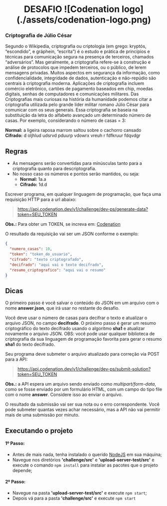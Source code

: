 <h1 align="center">
  DESAFIO 
  ![Codenation logo](./assets/codenation-logo.png)
</h1> 

### Criptografia de Júlio César

Segundo o Wikipedia, criptografia ou criptologia (em grego: kryptós, “escondido”, e gráphein, “escrita”) é o estudo e prática de princípios e técnicas para comunicação segura na presença de terceiros, chamados “adversários”. Mas geralmente, a criptografia refere-se à construção e análise de protocolos que impedem terceiros, ou o público, de lerem mensagens privadas. Muitos aspectos em segurança da informação, como confidencialidade, integridade de dados, autenticação e não-repúdio são centrais à criptografia moderna. Aplicações de criptografia incluem comércio eletrônico, cartões de pagamento baseados em chip, moedas digitais, senhas de computadores e comunicações militares. Das Criptografias mais curiosas na história da humanidade podemos citar a criptografia utilizada pelo grande líder militar romano Júlio César para comunicar com os seus generais. Essa criptografia se baseia na substituição da letra do alfabeto avançado um determinado número de casas. Por exemplo, considerando o número de casas = 3:

**Normal:** a ligeira raposa marrom saltou sobre o cachorro cansado <br>
**Cifrado:** d oljhlud udsrvd pduurp vdowrx vreuh r fdfkruur fdqvdgr

## Regras

- As mensagens serão convertidas para minúsculas tanto para a criptografia quanto para descriptografia.
- No nosso caso os números e pontos serão mantidos, ou seja:
  - **Normal:** 1a.a <br>
  - **Cifrado:** 1d.d

Escrever programa, em qualquer linguagem de programação, que faça uma requisição HTTP para a url abaixo:

> https://api.codenation.dev/v1/challenge/dev-ps/generate-data?token=SEU_TOKEN

**Obs.:** Para obter um TOKEN, se increva em: [Codenation](https://www.codenation.dev/)

O resultado da requisição vai ser um JSON conforme o exemplo:

```json
{
  "numero_casas": 10,
  "token": "token_do_usuario",
  "cifrado": "texto criptografado",
  "decifrado": "aqui vai o texto decifrado",
  "resumo_criptografico": "aqui vai o resumo"
}
```

## Dicas

O primeiro passo é você salvar o conteúdo do JSON em um arquivo com o nome **answer.json**, que irá usar no restante do desafio.

Você deve usar o número de casas para decifrar o texto e atualizar o arquivo JSON, no campo **decifrado**. O próximo passo é gerar um resumo criptográfico do texto decifrado usando o algoritmo **sha1** e atualizar novamente o arquivo JSON. OBS: você pode usar qualquer biblioteca de criptografia da sua linguagem de programação favorita para gerar o resumo **sha1** do texto decifrado.

Seu programa deve submeter o arquivo atualizado para correção via POST para a API:

> https://api.codenation.dev/v1/challenge/dev-ps/submit-solution?token=SEU_TOKEN

**Obs.:** a API espera um arquivo sendo enviado como _multipart/form-data_, como se fosse enviado por um formulário HTML, com um campo do tipo file com o nome **answer**. Considere isso ao enviar o arquivo.

O resultado da submissão vai ser sua nota ou o erro correspondente. Você pode submeter quantas vezes achar necessário, mas a API não vai permitir mais de uma submissão por minuto.

## Executando o projeto

#### 1º Passo:

- Antes de mais nada, tenha instalado o querido [NodeJS](https://nodejs.org/pt-br/download/) em sua máquina;
- Navegue nos diretórios **'challenge/src'** e **'upload-server-test/src'** e execute o comando `npm install` para instalar as pacotes que o projeto depende;

#### 2º Passo:

- Navegue na pasta **'upload-server-test/src'** e execute `npm start`;
- Depois vá para a pasta **'challenge/src'** e execute `npm start`

